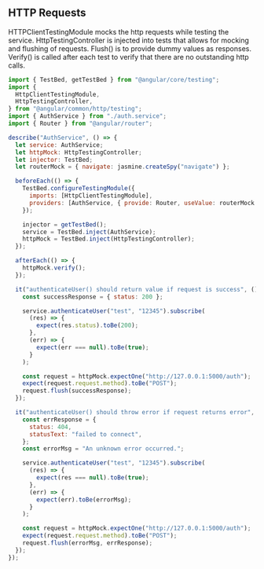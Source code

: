 ## HTTP Requests

HTTPClientTestingModule mocks the http requests while testing the service. HttpTestingController is injected into tests that allows for mocking and flushing of requests. Flush() is to provide dummy values as responses. Verify() is called after each test to verify that there are no outstanding http calls.

```js
import { TestBed, getTestBed } from "@angular/core/testing";
import {
  HttpClientTestingModule,
  HttpTestingController,
} from "@angular/common/http/testing";
import { AuthService } from "./auth.service";
import { Router } from "@angular/router";

describe("AuthService", () => {
  let service: AuthService;
  let httpMock: HttpTestingController;
  let injector: TestBed;
  let routerMock = { navigate: jasmine.createSpy("navigate") };

  beforeEach(() => {
    TestBed.configureTestingModule({
      imports: [HttpClientTestingModule],
      providers: [AuthService, { provide: Router, useValue: routerMock }],
    });

    injector = getTestBed();
    service = TestBed.inject(AuthService);
    httpMock = TestBed.inject(HttpTestingController);
  });

  afterEach(() => {
    httpMock.verify();
  });

  it("authenticateUser() should return value if request is success", () => {
    const successResponse = { status: 200 };

    service.authenticateUser("test", "12345").subscribe(
      (res) => {
        expect(res.status).toBe(200);
      },
      (err) => {
        expect(err === null).toBe(true);
      }
    );

    const request = httpMock.expectOne("http://127.0.0.1:5000/auth");
    expect(request.request.method).toBe("POST");
    request.flush(successResponse);
  });

  it("authenticateUser() should throw error if request returns error", () => {
    const errResponse = {
      status: 404,
      statusText: "failed to connect",
    };
    const errorMsg = "An unknown error occurred.";

    service.authenticateUser("test", "12345").subscribe(
      (res) => {
        expect(res === null).toBe(true);
      },
      (err) => {
        expect(err).toBe(errorMsg);
      }
    );

    const request = httpMock.expectOne("http://127.0.0.1:5000/auth");
    expect(request.request.method).toBe("POST");
    request.flush(errorMsg, errResponse);
  });
});
```
